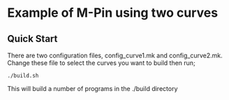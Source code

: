 # Example of M-Pin using two curves

## Quick Start

There are two configuration files, config_curve1.mk and config_curve2.mk. 
Change these file to select the curves you want to build then run;

```
./build.sh
```

This will build a number of programs in the ./build directory

